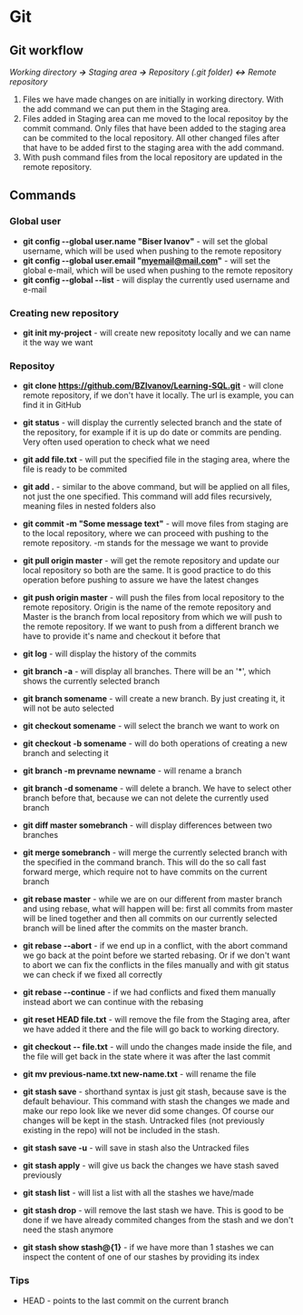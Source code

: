 # Git

## Git workflow

*Working directory **->** Staging area **->** Repository (.git folder) **<->** Remote repository*

1. Files we have made changes on are initially in working directory. With the add command we can put them in the Staging area.
2. Files added in Staging area can me moved to the local repositoy by the commit command. Only files that have been added to the staging area can be commited to the local repository. All other changed files after that have to be added first to the staging area with the add command.
3. With push command files from the local repository are updated in the remote repository.

## Commands

### Global user

- **git config --global user.name "Biser Ivanov"** - will set the global username, which will be used when pushing to the remote repository
- **git config --global user.email "myemail@mail.com"** - will set the global e-mail, which will be used when pushing to the remote repository
- **git config --global --list** - will display the currently used username and e-mail

### Creating new repository
- **git init my-project** - will create new repositoty locally and we can name it the way we want

### Repositoy

- **git clone https://github.com/BZIvanov/Learning-SQL.git** - will clone remote repository, if we don't have it locally. The url is example, you can find it in GitHub
- **git status** - will display the currently selected branch and the state of the repository, for example if it is up do date or commits are pending. Very often used operation to check what we need
- **git add file.txt** - will put the specified file in the staging area, where the file is ready to be commited
- **git add .** - similar to the above command, but will be applied on all files, not just the one specified. This command will add files recursively, meaning files in nested folders also
- **git commit -m "Some message text"** - will move files from staging are to the local repository, where we can proceed with pushing to the remote repository. -m stands for the message we want to provide
- **git pull origin master** - will get the remote repository and update our local repository so both are the same. It is good practice to do this operation before pushing to assure we have the latest changes
- **git push origin master** - will push the files from local repository to the remote repository. Origin is the name of the remote repository and Master is the branch from local repository from which we will push to the remote repository. If we want to push from a different branch we have to provide it's name and checkout it before that
- **git log** - will display the history of the commits

- **git branch -a** - will display all branches. There will be an '*', which shows the currently selected branch
- **git branch somename** - will create a new branch. By just creating it, it will not be auto selected
- **git checkout somename** - will select the branch we want to work on
- **git checkout -b somename** - will do both operations of creating a new branch and selecting it
- **git branch -m prevname newname** - will rename a branch
- **git branch -d somename** - will delete a branch. We have to select other branch before that, because we can not delete the currently used branch
- **git diff master somebranch** - will display differences between two branches

- **git merge somebranch** - will merge the currently selected branch with the specified in the command branch. This will do the so call fast forward merge, which require not to have commits on the current branch
- **git rebase master** - while we are on our different from master branch and using rebase, what will happen will be: first all commits from master will be lined together and then all commits on our currently selected branch will be lined after the commits on the master branch.
- **git rebase --abort** - if we end up in a conflict, with the abort command we go back at the point before we started rebasing. Or if we don't want to abort we can fix the conflicts in the files manually and with git status we can check if we fixed all correctly
- **git rebase --continue** - if we had conflicts and fixed them manually instead abort we can continue with the rebasing

- **git reset HEAD file.txt** - will remove the file from the Staging area, after we have added it there and the file will go back to working directory.
- **git checkout -- file.txt** - will undo the changes made inside the file, and the file will get back in the state where it was after the last commit

- **git mv previous-name.txt new-name.txt** - will rename the file

- **git stash save** - shorthand syntax is just git stash, because save is the default behaviour. This command with stash the changes we made and make our repo look like we never did some changes. Of course our changes will be kept in the stash. Untracked files (not previously existing in the repo) will not be included in the stash.
- **git stash save -u** - will save in stash also the Untracked files
- **git stash apply** - will give us back the changes we have stash saved previously
- **git stash list** - will list a list with all the stashes we have/made
- **git stash drop** - will remove the last stash we have. This is good to be done if we have already commited changes from the stash and we don't need the stash anymore
- **git stash show stash@{1}** - if we have more than 1 stashes we can inspect the content of one of our stashes by providing its index

### Tips
- HEAD - points to the last commit on the current branch
